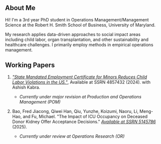 ## About Me

Hi! I'm a 3rd year PhD student in Operations Management/Management Science at the Robert H. Smith School of Business, University of Maryland.

My research applies data-driven approaches to social impact areas including child labor, organ transplantation, and other sustainability and healthcare challenges. I primarily employ methods in empirical operations management.

## Working Papers

1. [*"State Mandated Employment Certificate for Minors Reduces Child Labor Violations in the US."*](https://papers.ssrn.com/sol3/papers.cfm?abstract_id=4857432), Available at SSRN 4857432 (2024).
   with Ashish Kabra.  
   - *Currently under major revision at Production and Operations Management (POM)*

3. Bao, Fred Jiacong, Qiwei Han, Qiu, Yunzhe, Koizumi, Naoru, Li, Meng-Hao, and Fu, Michael. "The Impact of ICU Occupancy on Deceased Donor Kidney Offer Acceptance Decisions." [*Available at SSRN 5145786*](https://papers.ssrn.com/sol3/papers.cfm?abstract_id=5145786) (2025).
   - *Currently under review at Operations Research (OR)*
